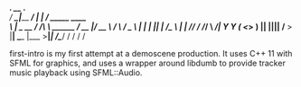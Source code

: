   _____.__                 __                .___                     
_/ ____\__|______  _______/  |_            __| _/____   _____   ____  
\   __\|  \_  __ \/  ___/\   __\  ______  / __ |/ __ \ /     \ /  _ \ 
 |  |  |  ||  | \/\___ \  |  |   /_____/ / /_/ \  ___/|  Y Y  (  <_> )
 |__|  |__||__|  /____  > |__|           \____ |\___  >__|_|  /\____/ 
                      \/                      \/    \/      \/        

first-intro is my first attempt at a demoscene production. It uses C++ 11 with
SFML for graphics, and uses a wrapper around libdumb to provide tracker music
playback using SFML::Audio.

